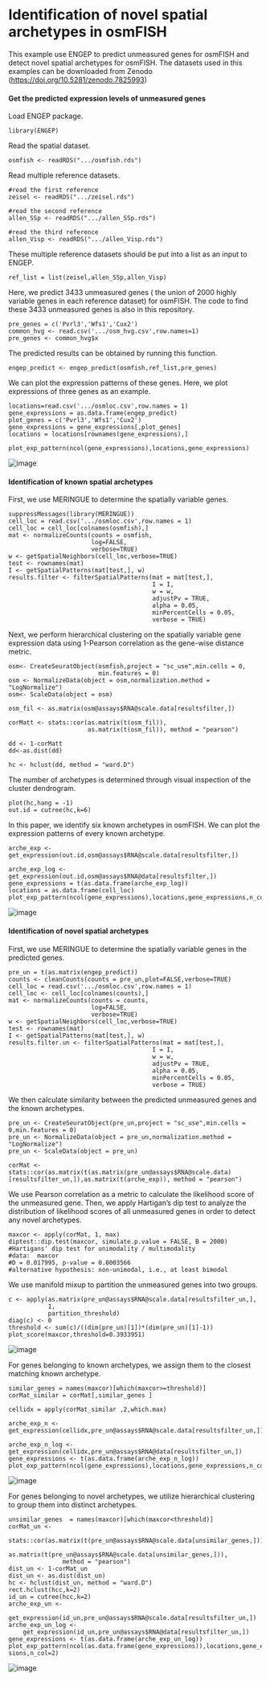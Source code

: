 # Identification of novel spatial archetypes in osmFISH

This example use ENGEP to predict unmeasured genes for osmFISH and detect novel spatial archetypes for osmFISH. The datasets used in this examples can be downloaded from Zenodo (https://doi.org/10.5281/zenodo.7825993)

#### Get the predicted expression levels of unmeasured genes

Load ENGEP package.

```
library(ENGEP)
```

Read the spatial dataset. 

```
osmfish <- readRDS(".../osmfish.rds")
```

Read multiple reference datasets.

```
#read the first reference
zeisel <- readRDS(".../zeisel.rds")

#read the second reference
allen_SSp <- readRDS(".../allen_SSp.rds")

#read the third reference
allen_Visp <- readRDS(".../allen_Visp.rds")
```

These multiple reference datasets should be put into a list as an input to ENGEP.

```
ref_list = list(zeisel,allen_SSp,allen_Visp)
```

Here, we predict  3433 unmeasured genes ( the union of 2000 highly variable genes in each reference dataset) for osmFISH. The code to find these 3433 unmeasured genes is also in this repository.

```
pre_genes = c('Pvrl3','Wfs1','Cux2')
common_hvg <- read.csv('.../osm_hvg.csv',row.names=1)
pre_genes <- common_hvg$x
```

The predicted results can be obtained by running this function.

```
engep_predict <- engep_predict(osmfish,ref_list,pre_genes)
```

We can plot the expression patterns of these genes. Here, we plot expressions of three genes as an example.

```
locations=read.csv('.../osmloc.csv',row.names = 1)
gene_expressions = as.data.frame(engep_predict)
plot_genes = c('Pvrl3','Wfs1','Cux2')
gene_expressions = gene_expressions[,plot_genes]
locations = locations[rownames(gene_expressions),]

plot_exp_pattern(ncol(gene_expressions),locations,gene_expressions)
```
![image](https://github.com/Zhangxf-ccnu/ENGEP-examples/blob/master/docs/genes_of_osmFISH.png)

#### Identification of known spatial archetypes

First, we use MERINGUE to determine the spatially variable genes.

```
suppressMessages(library(MERINGUE))
cell_loc = read.csv('.../osmloc.csv',row.names = 1)
cell_loc = cell_loc[colnames(osmfish),]
mat <- normalizeCounts(counts = osmfish,
                       log=FALSE,
                       verbose=TRUE)
w <- getSpatialNeighbors(cell_loc,verbose=TRUE)
test <- rownames(mat)
I <- getSpatialPatterns(mat[test,], w)
results.filter <- filterSpatialPatterns(mat = mat[test,],
                                        I = I,
                                        w = w,
                                        adjustPv = TRUE,
                                        alpha = 0.05,
                                        minPercentCells = 0.05,
                                        verbose = TRUE)
```

Next, we perform hierarchical clustering on the spatially variable gene expression data using 1-Pearson correlation as the gene-wise distance metric. 

```
osm<- CreateSeuratObject(osmfish,project = "sc_use",min.cells = 0, 
                         min.features = 0)
osm <- NormalizeData(object = osm,normalization.method = "LogNormalize")
osm<- ScaleData(object = osm)

osm_fil <- as.matrix(osm@assays$RNA@scale.data[resultsfilter,])

corMatt <- stats::cor(as.matrix(t(osm_fil)),
                      as.matrix(t(osm_fil)), method = "pearson")

dd <- 1-corMatt
dd<-as.dist(dd)

hc <- hclust(dd, method = "ward.D")
```

 The number of archetypes is determined through visual inspection of the cluster dendrogram.

```
plot(hc,hang = -1)
out.id = cutree(hc,k=6)
```

In this paper, we identify six known archetypes in osmFISH. We can plot the expression patterns of every known archetype.

```
arche_exp <- get_expression(out.id,osm@assays$RNA@scale.data[resultsfilter,])

arche_exp_log <- get_expression(out.id,osm@assays$RNA@data[resultsfilter,])
gene_expressions = t(as.data.frame(arche_exp_log))
locations = as.data.frame(cell_loc)
plot_exp_pattern(ncol(gene_expressions),locations,gene_expressions,n_col=3)
```

![image](https://github.com/Zhangxf-ccnu/ENGEP-examples/blob/master/docs/osm_known.png)

#### Identification of novel spatial archetypes

First, we use MERINGUE to determine the spatially variable genes in the predicted genes.

```
pre_un = t(as.matrix(engep_predict))
counts <- cleanCounts(counts = pre_un,plot=FALSE,verbose=TRUE)
cell_loc = read.csv('.../osmloc.csv',row.names = 1)
cell_loc <- cell_loc[colnames(counts),]
mat <- normalizeCounts(counts = counts,
                       log=FALSE,
                       verbose=TRUE)
w <- getSpatialNeighbors(cell_loc,verbose=TRUE)
test <- rownames(mat)
I <- getSpatialPatterns(mat[test,], w)
results.filter.un <- filterSpatialPatterns(mat = mat[test,],
                                        I = I,
                                        w = w,
                                        adjustPv = TRUE,
                                        alpha = 0.05,
                                        minPercentCells = 0.05,
                                        verbose = TRUE)
```

We then calculate similarity between the predicted unmeasured genes and the known archetypes.

```
pre_un <- CreateSeuratObject(pre_un,project = "sc_use",min.cells = 0,min.features = 0)
pre_un <- NormalizeData(object = pre_un,normalization.method = "LogNormalize")
pre_un <- ScaleData(object = pre_un)
                    
corMat <- stats::cor(as.matrix(t(as.matrix(pre_un@assays$RNA@scale.data)[resultsfilter_un,]),as.matrix(t(arche_exp)), method = "pearson")
```

We use Pearson correlation as a metric to calculate the likelihood score of the unmeasured gene.  Then, we apply Hartigan’s dip test to analyze the distribution of likelihood scores of all unmeasured genes in order to detect any novel archetypes. 

```
maxcor <- apply(corMat, 1, max)
diptest::dip.test(maxcor, simulate.p.value = FALSE, B = 2000)
#Hartigans' dip test for unimodality / multimodality
#data:  maxcor
#D = 0.017995, p-value = 0.0003566
#alternative hypothesis: non-unimodal, i.e., at least bimodal
```

We use manifold mixup to partition the unmeasured genes into two groups.

```
c <- apply(as.matrix(pre_un@assays$RNA@scale.data[resultsfilter_un,],
           1,
           partition_threshold)
diag(c) <- 0
threshold <- sum(c)/((dim(pre_un)[1])*(dim(pre_un)[1]-1))
plot_score(maxcor,threshold=0.3933951)
```

![image](https://github.com/Zhangxf-ccnu/ENGEP-examples/blob/master/docs/osm_scores.png)

For genes belonging to known archetypes, we assign them to the closest matching known archetype.

```
similar_genes = names(maxcor)[which(maxcor>=threshold)]
corMat_similar = corMat[,similar_genes ]

cellidx = apply(corMat_similar ,2,which.max)

arche_exp_n <- get_expression(cellidx,pre_un@assays$RNA@scale.data[resultsfilter_un,])

arche_exp_n_log <- get_expression(cellidx,pre_un@assays$RNA@data[resultsfilter_un,])
gene_expressions <- t(as.data.frame(arche_exp_n_log))
plot_exp_pattern(ncol(gene_expressions),locations,gene_expressions,n_col=3)
```

![image](https://github.com/Zhangxf-ccnu/ENGEP-examples/blob/master/docs/osm_u_known.png)

For genes belonging to novel archetypes, we utilize hierarchical clustering to group them into distinct archetypes.

```
unsimilar_genes  = names(maxcor)[which(maxcor<threshold)]
corMat_un <- 
    stats::cor(as.matrix(t(pre_un@assays$RNA@scale.data[unsimilar_genes,])), 
               as.matrix(t(pre_un@assays$RNA@scale.data[unsimilar_genes,])),                
               method = "pearson")
dist_un <- 1-corMat_un
dist_un <- as.dist(dist_un)
hc <- hclust(dist_un, method = "ward.D")
rect.hclust(hcc,k=2)
id_un = cutree(hcc,k=2)
arche_exp_un <- 
    get_expression(id_un,pre_un@assays$RNA@scale.data[resultsfilter_un,])
arche_exp_un_log <- 
    get_expression(id_un,pre_un@assays$RNA@data[resultsfilter_un,])
gene_expressions <- t(as.data.frame(arche_exp_un_log))
plot_exp_pattern(ncol(as.data.frame(gene_expressions)),locations,gene_expres sions,n_col=2)
```
![image](https://github.com/Zhangxf-ccnu/ENGEP-examples/blob/master/docs/osm_novel.png)
